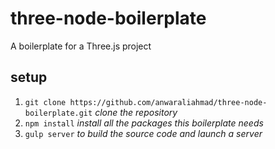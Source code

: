 # three-node-boilerplate
A boilerplate for a Three.js project

## setup
 1. ```git clone https://github.com/anwaraliahmad/three-node-boilerplate.git```  _clone the repository_
 2. ```npm install``` _install all the packages this boilerplate needs_
 3. ```gulp server``` _to build the source code and launch a server_
